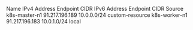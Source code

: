 Name            IPv4 Address     Endpoint CIDR   IPv6 Address   Endpoint CIDR   Source
k8s-master-n1   91.217.196.189   10.0.0.0/24                                    custom-resource
k8s-worker-n1   91.217.196.183   10.0.1.0/24                                    local
